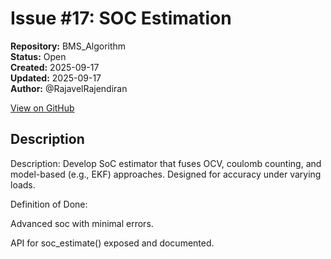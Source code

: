 # Issue #17: SOC Estimation 

**Repository:** BMS_Algorithm  
**Status:** Open  
**Created:** 2025-09-17  
**Updated:** 2025-09-17  
**Author:** @RajavelRajendiran  

[View on GitHub](https://github.com/Simtestlab/BMS_Algorithm/issues/17)

## Description

Description:
Develop SoC estimator that fuses OCV, coulomb counting, and model-based (e.g., EKF) approaches. Designed for accuracy under varying loads.

Definition of Done:

Advanced soc with minimal errors.

API for soc_estimate() exposed and documented.